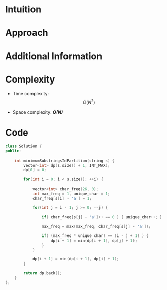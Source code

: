 # Intuition

# Approach

# Additional Information

# Complexity
- Time complexity: $$O(N^2)$$
<!-- Add your time complexity here, e.g. $$O(n)$$ -->

- Space complexity: ***O(N)***
<!-- Add your space complexity here, e.g. $$O(n)$$ -->

# Code
```cpp
class Solution {
public:
    
    int minimumSubstringsInPartition(string s) {
        vector<int> dp(s.size() + 1, INT_MAX);
        dp[0] = 0;
        
        for(int i = 0; i < s.size(); ++i) {
            
            vector<int> char_freq(26, 0);
            int max_freq = 1, unique_char = 1;
            char_freq[s[i] - 'a'] = 1;
            
            for(int j = i - 1; j >= 0; --j) {

                if( char_freq[s[j] - 'a']++ == 0 ) { unique_char++; }
                
                max_freq = max(max_freq, char_freq[s[j] - 'a']);

                if( (max_freq * unique_char) == (i - j + 1) ) {
                    dp[i + 1] = min(dp[i + 1], dp[j] + 1);
                }
            }

            dp[i + 1] = min(dp[i + 1], dp[i] + 1);
        }

        return dp.back();
    }
};
```
